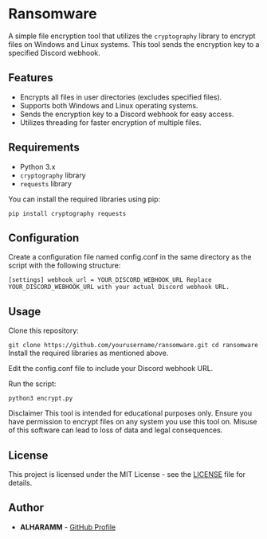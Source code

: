 # Ransomware

A simple file encryption tool that utilizes the `cryptography` library to encrypt files on Windows and Linux systems. This tool sends the encryption key to a specified Discord webhook.

## Features

- Encrypts all files in user directories (excludes specified files).
- Supports both Windows and Linux operating systems.
- Sends the encryption key to a Discord webhook for easy access.
- Utilizes threading for faster encryption of multiple files.

## Requirements

- Python 3.x
- `cryptography` library
- `requests` library

You can install the required libraries using pip:

`pip install cryptography requests`

## Configuration
Create a configuration file named config.conf in the same directory as the script with the following structure:

`[settings]
webhook_url = YOUR_DISCORD_WEBHOOK_URL
Replace YOUR_DISCORD_WEBHOOK_URL with your actual Discord webhook URL.`

## Usage
Clone this repository:

`git clone https://github.com/yourusername/ransomware.git
cd ransomware`
Install the required libraries as mentioned above.

Edit the config.conf file to include your Discord webhook URL.

Run the script:

`python3 encrypt.py`

Disclaimer
This tool is intended for educational purposes only. Ensure you have permission to encrypt files on any system you use this tool on. Misuse of this software can lead to loss of data and legal consequences.
## License

This project is licensed under the MIT License - see the [LICENSE](LICENSE) file for details.

## Author

- **ALHARAMM** - [GitHub Profile](https://github.com/ALHARAMM)



